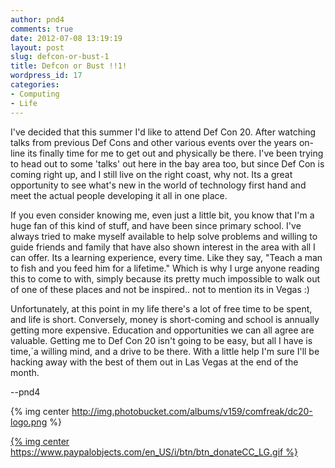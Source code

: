```yaml
---
author: pnd4
comments: true
date: 2012-07-08 13:19:19
layout: post
slug: defcon-or-bust-1
title: Defcon or Bust !!1!
wordpress_id: 17
categories:
- Computing
- Life
---
```


I've decided that this summer I'd like to attend Def Con 20. After watching talks from previous Def Cons and other various events over the years on-line its finally time for me to get out and physically be there. I've been trying to head out to some 'talks' out here in the bay area too, but since Def Con is coming right up, and I still live on the right coast, why not. Its a great opportunity to see what's new in the world of technology first hand and meet the actual people developing it all in one place.

If you even consider knowing me, even just a little bit, you know that I'm a huge fan of this kind of stuff, and have been since primary school. I've always tried to make myself available to help solve problems and willing to guide friends and family that have also shown interest in the area with all I can offer. Its a learning experience, every time. Like they say, "Teach a man to fish and you feed him for a lifetime." Which is why I urge anyone reading this to come to with, simply because its pretty much impossible to walk out of one of these places and not be inspired.. not to mention its in Vegas :)

Unfortunately, at this point in my life there's a lot of free time to be spent, and life is short. Conversely, money is short-coming and school is annually getting more expensive. Education and opportunities we can all agree are valuable. Getting me to Def Con 20 isn't going to be easy, but all I have is time,`a willing mind, and a drive to be there. With a little help I'm sure I'll be hacking away with the best of them out in Las Vegas at the end of the month.

--pnd4

{% img center http://img.photobucket.com/albums/v159/comfreak/dc20-logo.png %}  

[{% img center https://www.paypalobjects.com/en_US/i/btn/btn_donateCC_LG.gif %}](https://www.paypal.com/cgi-bin/webscr?cmd=_donations&business=7W7HS7N8WVYXJ&lc=US&item_name=Send%20Kevin%20to%20Defcon%2020&item_number=115501337&currency_code=USD&bn=PP%2dDonationsBF%3adc20%2dlogo%2epng%3aNonHosted)

